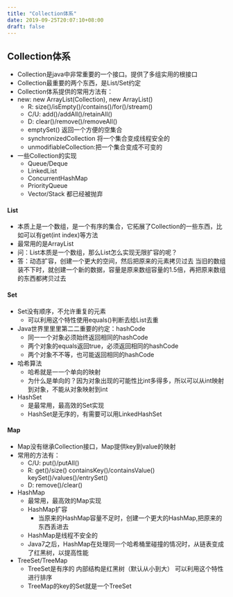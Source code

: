 ```yaml
---
title: "Collection体系"
date: 2019-09-25T20:07:10+08:00
draft: false
---
```

## Collection体系
- Collection是java中非常重要的一个接口。提供了多组实用的根接口
- Collection最重要的两个东西，是List/Set约定
- Collection体系提供的常用方法有：
- new: new ArrayList(Collection), new ArrayList() 
  - R: size()/isEmpty()/contains()/for()/stream() 
  - C/U: add()/addAll()/retainAll() 
  - D: clear()/remove()/removeAll()
  - emptySet() 返回一个方便的空集合
  - synchronizedCollection 将一个集合变成线程安全的
  - unmodifiableCollection:把一个集合变成不可变的
- 一些Collection的实现
  -  Queue/Deque
  -  LinkedList
  -  ConcurrentHashMap
  -  PriorityQueue
  -  Vector/Stack  都已经被抛弃

#### List
- 本质上是一个数组，是一个有序的集合，它拓展了Collection的一些东西，比如可以有get(int index)等方法
- 最常用的是ArrayList
-  问：List本质是一个数组，那么List怎么实现无限扩容的呢？
  -   答：动态扩容，创建一个更大的空间，然后把原来的元素拷贝过去
当旧的数组装不下时，就创建一个新的数据，容量是原来数组容量的1.5倍，再把原来数组的东西都拷贝过去

#### Set
- Set没有顺序，不允许重复的元素
  - 可以利用这个特性使用equals()判断去给List去重
- Java世界⾥里里第⼆二重要的约定：hashCode
  - 同⼀一个对象必须始终返回相同的hashCode
  - 两个对象的equals返回true，必须返回相同的hashCode
  - 两个对象不不等，也可能返回相同的hashCode
- 哈希算法
  - 哈希就是⼀一个单向的映射
  - 为什么是单向的？因为对象出现的可能性比int多得多，所以可以从int映射到对象，不能从对象映射到int
- HashSet
  - 是最常用，最高效的Set实现
  - HashSet是无序的，有需要可以用LinkedHashSet

#### Map
- Map没有继承Collection接口，Map提供key到value的映射
- 常用的方法有：
  - C/U: put()/putAll()
  - R: get()/size()  containsKey()/containsValue() keySet()/values()/entrySet() 
  - D: remove()/clear()
- HashMap
  - 最常用，最高效的Map实现
  - HashMap扩容  
    - 当原来的HashMap容量不足时，创建一个更大的HashMap,把原来的东西丢进去
  - HashMap是线程不安全的
  - Java7之后，HashMap在处理同一个哈希桶里碰撞的情况时，从链表变成了红黑树，以提高性能
- TreeSet/TreeMap
  - TreeSet是有序的  内部结构是红黑树（默认从小到大）  可以利用这个特性 进行排序
  - TreeMap的key的Set就是一个TreeSet